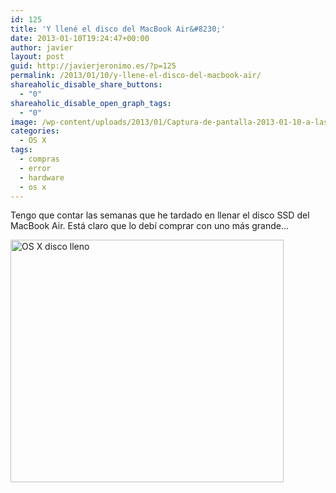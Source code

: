 ```yaml
---
id: 125
title: 'Y llené el disco del MacBook Air&#8230;'
date: 2013-01-10T19:24:47+00:00
author: javier
layout: post
guid: http://javierjeronimo.es/?p=125
permalink: /2013/01/10/y-llene-el-disco-del-macbook-air/
shareaholic_disable_share_buttons:
  - "0"
shareaholic_disable_open_graph_tags:
  - "0"
image: /wp-content/uploads/2013/01/Captura-de-pantalla-2013-01-10-a-las-19.17.47.png
categories:
  - OS X
tags:
  - compras
  - error
  - hardware
  - os x
---
```

Tengo que contar las semanas que he tardado en llenar el disco SSD del MacBook Air. Está claro que lo debí comprar con uno más grande&#8230;

<a href="http://javierjeronimo.es/2013/01/10/y-llene-el-disco-del-macbook-air/captura-de-pantalla-2013-01-10-a-las-19-17-47/" rel="attachment wp-att-126"><img class="alignnone size-full wp-image-126" alt="OS X disco lleno" src="http://javierjeronimo.es/wp-content/uploads/2013/01/Captura-de-pantalla-2013-01-10-a-las-19.17.47.png" width="437" height="388" srcset="https://javierjeronimo.es/wp-content/uploads/2013/01/Captura-de-pantalla-2013-01-10-a-las-19.17.47.png 437w, https://javierjeronimo.es/wp-content/uploads/2013/01/Captura-de-pantalla-2013-01-10-a-las-19.17.47-300x266.png 300w" sizes="(max-width: 437px) 100vw, 437px" /></a>